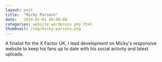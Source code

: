 ```yaml
---
layout: post
title:  "Micky Parsons"
date:   2014-01-01 00:00:00
categories: website wordpress php html
thumbnail: /img/micky-parsons.png
---
```


A finalist for the X Factor UK, I lead development on Micky's responsive website to keep his fans up to date with his social activity and latest uploads.
